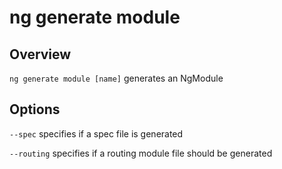<!-- Links in /docs/documentation should NOT have `.md` at the end, because they end up in our wiki at release. -->

# ng generate module

## Overview
`ng generate module [name]` generates an NgModule

## Options
`--spec` specifies if a spec file is generated

`--routing` specifies if a routing module file should be generated
